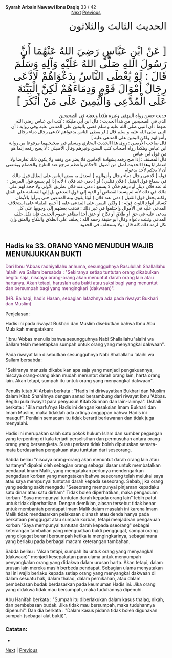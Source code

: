 <tr><td align=center><b>Syarah Arbain Nawawi Ibnu Daqiq</b> 33 / 42<br></td></tr><tr><td valign=top><center><a href='34'>Next</a>   <a href='32'>Previous</a></center><section class='nass'><p lang='ar' dir='rtl' align=right><font size=6> الحديث الثالث والثلاثون <br />
<br />
[ عَنْ ابْنِ عَبَّاسٍ رَضِيَ اللهُ عَنْهُمَا أَنَّ رَسُولَ اللهِ صَلَّى اللهُ عَلَيْهِ وَآلِهِ وَسَلَّمَ قَالَ : لَوْ يُعْطَى النَّاسُ بِدَعْوَاهُمْ لَادَّعَى رِجَالٌ أَمْوَالَ قَوْمٍ وَدِمَاءَهُمْ لَكِنَّ الْبَيِّنَةَ عَلَى الْمُدَّعِي وَالْيَمِينَ عَلَى مَنْ أَنْكَرَ ]</font>
<br />
<br />
حديث حسن رواه البيهقي وغيره هكذا وبعضه في الصحيحين <br />
الذي في الصحيحين من هذا الحديث : قال ابن أبي مليكة : كتب ابن عباس رضي الله عنهما : أن النبي صلى الله عليه و سلم قضى باليمين على المدعى عليه وفي رواية : أن النبي صلى الله عليه و سلم قال [ لو يعطى الناس بدعواهم لادعى رجال دماء رجال وأموالهم ولكن اليمين على المدعى عليه ] <br />
قال صاحب الأربعين : روى هذا الحديث البخاري ومسلم في صحيحيهما مرفوعا من رواية ابن عباس وهكذا رواه أصحاب كتب السنن وغيرهم وقال الأصيلي : لا يصح رفعه إنما هو من قول ابن عباس <br />
قال المصنف : إذا صح رفعه بشهادة الإمامين فلا يضر من وقفه ولا يكون ذلك تعارضا ولا اضطرابا وهذا الحديث أصل من أصول الأحكام وأعظم مرجع عند التنازع والخصام ويقتضي أن لا يحكم لأحد بدعواه <br />
قوله [ لادعى رجال دماء رجال وأموالهم ] استدل به بعض الناس على إبطال قول مالك في سماع قول القتيل ( فلان قتلني ) أو ( دمي عند فلان ) لأنه إذا لم يسمع قول المريض : له عند فلان دينار أو درهم فلأن لا يسمع : دمي عند فلان بطريق الأولى ولا حجة لهم على مالك في ذلك لأنه لم يسند القصاص أو الدية إلى قول المدعي بل إلى القسامة على القتل ولكنه يجعل قول القتيل ( دمي عند فلان ) لوثا يقوى بينة المدعين حتى يبرأوا بالأيمان كسائر أنواع اللوث قوله : [ ولكن اليمين على المدعى عليه ] أجمع العلماء على استحلاف المدعى عليه في الأموال واختلفوا في غير ذلك : فذهب بعضهم إلى وجوبها على كل مدعى عليه في حق أو طلاق أو نكاح أو عتق أخذا بظاهر عموم الحديث فإن نكل حلف المدعى وثبتت دعواه وقال أبو حنيفة رحمه الله : يحلف على الطلاق والنكاح والعتق وإن نكل لزمه ذلك كله قال : ولا يستحلف في الحدود<br />
<br />
</font></p></section>

<div markdown="1">

## Hadis ke 33. ORANG YANG MENUDUH WAJIB MENUNJUKKAN BUKTI

<font color="#77216F">
Dari Ibnu 'Abbas radhiyallahu anhuma, sesungguhnya Rasulullah Shallallahu 'alaihi wa Sallam  bersabda : "Sekiranya setiap tuntutan orang dikabulkan begitu saja, niscaya orang-orang akan menuntut darah orang lain atau hartanya. Akan tetapi, haruslah ada bukti atau saksi bagi yang menuntut dan bersumpah bagi yang mengingkari (dakwaan)".

(HR. Baihaqi, hadis Hasan, sebagian lafazhnya ada pada riwayat Bukhari dan Muslim)
</font>

Penjelasan:

Hadis ini pada riwayat Bukhari dan Muslim disebutkan bahwa Ibnu Abu Mulaikah mengatakan:

"Ibnu 'Abbas menulis bahwa sesungguhnya Nabi Shallallahu 'alaihi wa Sallam telah menetapkan sumpah untuk orang yang menyangkal dakwaan".

Pada  riwayat  lain  disebutkan  sesungguhnya  Nabi  Shallallahu  'alaihi  wa  Sallam bersabda:

"Sekiranya  manusia  dikabulkan  apa  saja  yang  menjadi  pengakuannya,  niscaya orang-orang akan mudah menuntut darah orang lain, harta orang lain. Akan tetapi, sumpah itu untuk orang yang menyangkal dakwaan".

Penulis kitab Al Arbain berkata : "Hadis ini diriwayatkan Bukhari dan Muslim dalam Kitab Shahihnya dengan sanad bersambung dari riwayat Ibnu 'Abbas. Begitu pula riwayat para penyusun Kitab Sunnan dan lain-lainnya". Ushaili berkata : "Bila marfu'nya  Hadis  ini  dengan  kesaksian  Imam  Bukhari  dan  Imam  Muslim,  maka tidaklah ada artinya anggapan bahwa Hadis ini mauquf". Penilain semacam itu tidak berarti berlawanan dan tidak juga menyalahi.

Hadis ini merupakan salah satu pokok hukum Islam dan sumber pegangan yang terpenting di kala terjadi perselisihan dan permusuhan antara orang-orang yang bersengketa.  Suatu  perkara  tidak  boleh  diputuskan  semata-mata  berdasarkan pengakuan atau tuntutan dari seseorang.

Sabda beliau "niscaya orang-orang akan menuntut darah orang lain atau hartanya" dipakai oleh sebagian orang sebagai dasar untuk membatalkan pendapat Imam Malik, yang mengatakan perlunya mendengarkan pengaduan korban yang mengatakan bahwa seseorang telah melukai saya atau saya mempunyai tuntutan darah kepada seseorang. Sebab, jika orang yang sedang sakit mengadu "Seseorang mempunyai pinjaman kepadaku satu dinar atau satu dirham" Tidak boleh diperhatikan, maka pengaduan korban "Saya mempunyai tuntutan darah kepada orang lain" lebih patut untuk tidak diperhatikan.  Dengan  demikian,  alasan  tersebut  tidak  benar  untuk  membantah pendapat Imam Malik dalam masalah ini karena Imam Malik tidak mendasarkan pelaksaan qishash atau denda hanya pada perkataan penggugat atau sumpah korban, tetapi menjadikan pengakuan korban "Saya mempunyai tuntutan darah kepada sseorang" sebagai keterangan tambahan yang menguatkan bukti penggugat, sampai orang yang digugat berani bersumpah ketika ia mengingkarinya, sebagaimana yang berlaku pada berbagai macam keterangan tambahan.

Sabda beliau : "Akan tetapi, sumpah itu untuk orang yang menyangkal (dakwaan)" menjadi  kesepakatan  para  ulama  untuk  menyumpah  penyangkalan  orang  yang didakwa dalam urusan harta. Akan tetapi, dalam urusan lain mereka masih berbeda pendapat. Sebagian ulama menyatakan hal ini wajib berlaku kepada setiap orang yang menyangkal dakwaan di dalam sesuatu hak, dalam thalaq, dalam pernikahan, atau dalam pembebasan budak berdasarkan pada keumuman Hadis ini. Jika orang yang didakwa tidak mau bersumpah, maka tuduhannya dipenuhi.

Abu Hanifah berkata : "Sumpah itu diberlakukan dalam kasus thalaq, nikah, dan pembebasan budak. Jika tidak mau bersumpah, maka tuduhannya dipenuhi". Dan dia berkata : "Dalam kasus pidana tidak boleh digunakan sumpah (sebagai alat bukti)".

### Catatan:
- 

[Next](34) | [Previous](32)
</div>